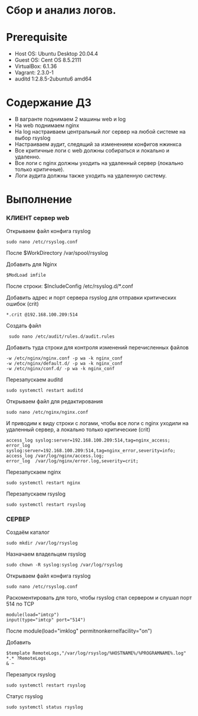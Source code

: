 # Сбор и анализ логов.

# **Prerequisite**

- Host OS: Ubuntu Desktop 20.04.4
- Guest OS: Cent OS 8.5.2111
- VirtualBox: 6.1.36
- Vagrant: 2.3.0-1
- auditd 1:2.8.5-2ubuntu6 amd64

# **Содержание ДЗ**

* В вагранте поднимаем 2 машины web и log
* На web поднимаем nginx
* На log настраиваем центральный лог сервер на любой системе на выбор rsyslog
* Настраиваем аудит, следящий за изменением конфигов нжинкса
* Все критичные логи с web должны собираться и локально и удаленно.
* Все логи с nginx должны уходить на удаленный сервер (локально только критичные).
* Логи аудита должны также уходить на удаленную систему.

# **Выполнение**

### КЛИЕНТ сервер web

Открываем файл конфига rsyslog
```
sudo nano /etc/rsyslog.conf
```

После $WorkDirectory /var/spool/rsyslog

Добавить для Nginx
```
$ModLoad imfile
```

После строки: $IncludeConfig /etc/rsyslog.d/*.conf

Добавить адрес и порт сервера rsyslog для отправки критических ошибок (crit)
```
*.crit @192.168.100.209:514
```

Создать файл
```
 sudo nano /etc/audit/rules.d/audit.rules
```

Добавить туда строки для контроля изменений перечисленных файлов
```
-w /etc/nginx/nginx.conf -p wa -k nginx_conf
-w /etc/nginx/default.d/ -p wa -k nginx_conf
-w /etc/nginx/conf.d/ -p wa -k nginx_conf
```

Перезапускаем auditd
```
sudo systemctl restart auditd
```

Открываем файл для редактирования
```
sudo nano /etc/nginx/nginx.conf
```

И приводим к виду строки с логами, чтобы все логи с nginx уходили на удаленный сервер, а локально только критические (crit)
```
access_log syslog:server=192.168.100.209:514,tag=nginx_access;
error_log syslog:server=192.168.100.209:514,tag=nginx_error,severity=info;
access_log /var/log/nginx/access.log;
error_log  /var/log/nginx/error.log,severity=crit;
```

Перезапускаем nginx
```
sudo systemctl restart nginx
```

Перезапускаем rsyslog
```
sudo systemctl restart rsyslog
```

### СЕРВЕР

Создаём каталог
```
sudo mkdir /var/log/rsyslog
```

Назначаем владельцем rsyslog
```
sudo chown -R syslog:syslog /var/log/rsyslog
```

Открываем файл конфига rsyslog
```
sudo nano /etc/rsyslog.conf
```

Раскоментировать для того, чтобы rsyslog стал сервером и слушал порт 514 по TCP
```
module(load="imtcp")
input(type="imtcp" port="514")
```

После module(load="imklog" permitnonkernelfacility="on")

Добавить
```
$template RemoteLogs,"/var/log/rsyslog/%HOSTNAME%/%PROGRAMNAME%.log"
*.* ?RemoteLogs
& ~
```

Перезапуск rsyslog
```
sudo systemctl restart rsyslog
```

Статус rsyslog
```
sudo systemctl status rsyslog
```

